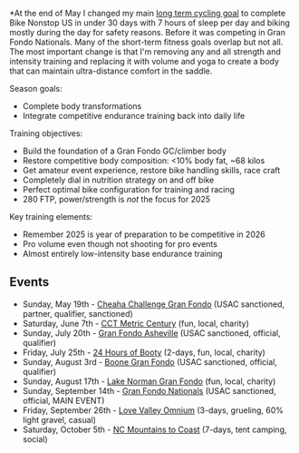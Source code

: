 *At the end of May I changed my main [long term cycling goal](Long%20term%20cycling%20goals.md) to complete Bike Nonstop US in under 30 days with 7 hours of sleep per day and biking mostly during the day for safety reasons. Before it was competing in Gran Fondo Nationals. Many of the short-term fitness goals overlap but not all. The most important change is that I'm removing any and all strength and intensity training and replacing it with volume and yoga to create a body that can maintain ultra-distance comfort in the saddle.

Season goals:

- Complete body transformations
- Integrate competitive endurance training back into daily life

Training objectives:

- Build the foundation of a Gran Fondo GC/climber body
- Restore competitive body composition: <10% body fat, ~68 kilos
- Get amateur event experience, restore bike handling skills, race craft
- Completely dial in nutrition strategy on and off bike
- Perfect optimal bike configuration for training and racing
- 280 FTP, power/strength is *not* the focus for 2025

Key training elements:

- Remember 2025 is year of preparation to be competitive in 2026
- Pro volume even though not shooting for pro events
- Almost entirely low-intensity base endurance training
## Events

- Sunday, May 19th - [Cheaha Challenge Gran Fondo](https://www.cheahachallenge.com/) (USAC sanctioned, partner, qualifier, sanctioned)
- Saturday, June 7th - [CCT Metric Century](https://raceroster.com/events/2025/99053/cct) (fun, local, charity)
- Sunday, July 20th - [Gran Fondo Asheville](https://www.granfondonationalseries.com/gran-fondo-asheville/) (USAC sanctioned, official, qualifier)
- Friday, July 25th - [24 Hours of Booty](https://24foundation.org/24-hours-of-booty/) (2-days, fun, local, charity)
- Sunday, August 3rd - [Boone Gran Fondo](https://www.granfondonationalseries.com/gran-fondo-boone/) (USAC sanctioned, official, qualifier)
- Sunday, August 17th - [Lake Norman Gran Fondo](https://lakenormanfondo.com/) (fun, local, charity)
- Sunday, September 14th - [Gran Fondo Nationals](https://www.granfondonationalseries.com/gran-fondo-maryland/) (USAC sanctioned, official, MAIN EVENT)
- Friday, September 26th -  [Love Valley Omnium](https://www.lovevalleyroubaix.com/) (3-days, grueling, 60% light gravel, casual)
- Saturday, October 5th -  [NC Mountains to Coast](https://ncsports.org/event/cyclenc_mountainstocoast_ride/) (7-days, tent camping, social)